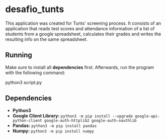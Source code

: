 # desafio_tunts
This application was created for Tunts' screening process. It consists of an application that reads test scores and attendance information of a list of students from a google spreadsheet, calculates their grades and writes the resulting info on the same spreadsheet.  

## Running
Make sure to install all **dependencies** first. Afterwards, run the program with the following command:

python3 script.py

## Dependencies
* **Python3**
* **Google Client Library:** `python3 -m pip install --upgrade google-api-python-client google-auth-httplib2 google-auth-oauthlib`
* **Pandas:** `python3 -m pip install pandas`
* **Numpy:** `python3 -m pip install numpy`
